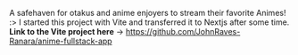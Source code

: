 A safehaven for otakus and anime enjoyers to stream their favorite Animes! :> 
I started this project with Vite and transferred it to Nextjs after some time. **Link to the Vite project here** -> https://github.com/JohnRaves-Ranara/anime-fullstack-app
